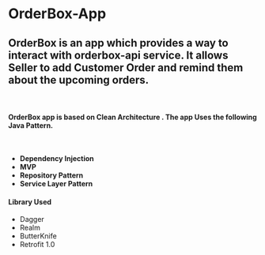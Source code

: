 # OrderBox-App

<h2>OrderBox is an app which provides a way to interact with orderbox-api service. It allows Seller to add Customer Order and remind them about the upcoming orders.</h2><br/>

<h4>OrderBox app is based on Clean Architecture . The app Uses the following Java Pattern.<h4><br/>
<ul>
<li>Dependency Injection</li>
<li>MVP</li>
<li>Repository Pattern</li>
<li>Service Layer Pattern</li>
</ul>

<h4>Library Used</h4>
<ul>
<li>Dagger</li>
<li>Realm</li>
<li>ButterKnife</li>
<li>Retrofit 1.0</li>
</ul>
